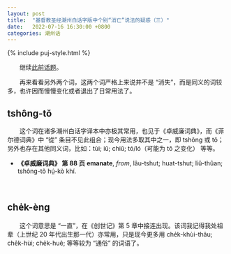 ```yaml
---
layout: post
title:  "基督教圣经潮州白话字版中个别“消亡”说法的疑惑（三）"
date:   2022-07-16 16:30:00 +0800
categories: 潮州话
---
```


{% include puj-style.html %}

&emsp;&emsp;继续[此前话题](https://donanthonylee.github.io/%E6%BD%AE%E5%B7%9E%E8%AF%9D/2022/06/27/tiechiuue-something-lost-02.html)。

&emsp;&emsp;再来看看另外两个词，这两个词严格上来说并不是 “消失”，而是同义的词较多，也许因而慢慢变化或者退出了日常用法了。

## tshông-tŏ

&emsp;&emsp;这个词在诸多潮州白话字译本中亦极其常用，也见于《卓威廉词典》，而《菲尔德词典》中 “從” 条目不见此组合；现今用法多取其中之一，即 tshông 或 tŏ；另外也存在其他同义词，比如：tùi; iû; chiŭ; tó/ló（可能为 tŏ 之变化） 等等。

+ <b>《卓威廉词典》 第 88 页</b>
 **emanate**, *from*, lâu-tshut; huat-tshut; liû-thûan; tshông-tõ hṳ́-kò khí.
 <br>

 
 ## che̍k-èng
 
 &emsp;&emsp;这个词意思是 “一直”，在《创世记》第 5 章中接连出现。该词我记得我处祖辈（上世纪 20 年代出生那一代）亦常用，只是现今更多用 che̍k-khùi-thâu; che̍k-hùi; che̍k-huê; 等等较为 “通俗” 的词语了。
 
